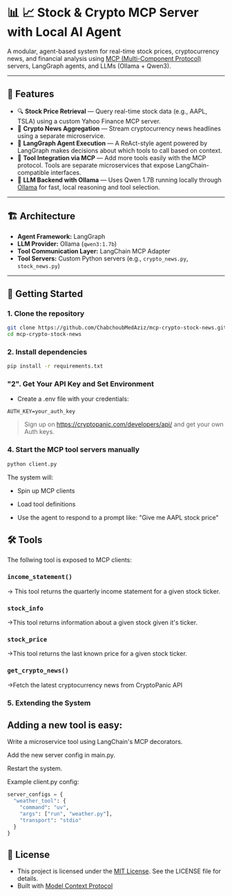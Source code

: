 # 📊 📈 Stock & Crypto MCP Server with Local AI Agent

A modular, agent-based system for real-time stock prices, cryptocurrency news, and financial analysis using [MCP (Multi-Component Protocol)](https://modelcontextprotocol.io/introduction) servers, LangGraph agents, and LLMs (Ollama + Qwen3).

---

## 📌 Features

- 🔍 **Stock Price Retrieval** — Query real-time stock data (e.g., AAPL, TSLA) using a custom Yahoo Finance MCP server.
- 📰 **Crypto News Aggregation** — Stream cryptocurrency news headlines using a separate microservice.
- 🤖 **LangGraph Agent Execution** — A ReAct-style agent powered by LangGraph makes decisions about which tools to call based on context.
- 🧩 **Tool Integration via MCP** — Add more tools easily with the MCP protocol. Tools are separate microservices that expose LangChain-compatible interfaces.
- 🧠 **LLM Backend with Ollama** — Uses Qwen 1.7B running locally through [Ollama](https://ollama.com) for fast, local reasoning and tool selection.

---

## 🏗️ Architecture


- **Agent Framework:** LangGraph
- **LLM Provider:** Ollama (`qwen3:1.7b`)
- **Tool Communication Layer:** LangChain MCP Adapter
- **Tool Servers:** Custom Python servers (e.g., `crypto_news.py`, `stock_news.py`)

---

## 🚀 Getting Started

### 1. Clone the repository

```bash
git clone https://github.com/ChabchoubMedAziz/mcp-crypto-stock-news.git
cd mcp-crypto-stock-news
```

### 2. Install dependencies
```bash
pip install -r requirements.txt
```
### "2". Get Your API Key and Set Environment

- Create a .env file with your credentials:
```
AUTH_KEY=your_auth_key
```
> Sign up on https://cryptopanic.com/developers/api/ and get your own Auth keys.
### 4. Start the MCP tool servers manually
```bash
python client.py
```
The system will:

- Spin up MCP clients

- Load tool definitions

- Use the agent to respond to a prompt like: "Give me AAPL stock price"
## 🛠️ Tools

The follwing tool is exposed to MCP clients:  
### `income_statement()`
-> This tool returns the quarterly income statement for a given stock ticker.
### `stock_info`
->This tool returns information about a given stock given it's ticker.
### `stock_price`
->This tool returns the last known price for a given stock ticker.
### `get_crypto_news()`
->Fetch the latest cryptocurrency news from CryptoPanic API

### 5. Extending the System
## Adding a new tool is easy:

Write a microservice tool using LangChain's MCP decorators.

Add the new server config in main.py.

Restart the system.

Example client.py config:
```python
server_configs = {
  "weather_tool": {
    "command": "uv",
    "args": ["run", "weather.py"],
    "transport": "stdio"
  }
}
```
## 📝 License
- This project is licensed under the [MIT License](LICENSE). See the LICENSE file for details.
- Built with [Model Context Protocol](https://modelcontextprotocol.io/introduction)
